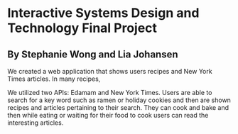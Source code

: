 # Interactive Systems Design and Technology Final Project
## By Stephanie Wong and Lia Johansen


We created a web application that shows users recipes and New York Times articles. In many recipes,

We utilized two APIs: Edamam and New York Times. Users are able to search for a key word such as ramen or holiday cookies and then are shown
recipes and articles pertaining to their search. They can cook and bake and then while eating or waiting for their food to cook users can read
the interesting articles.
